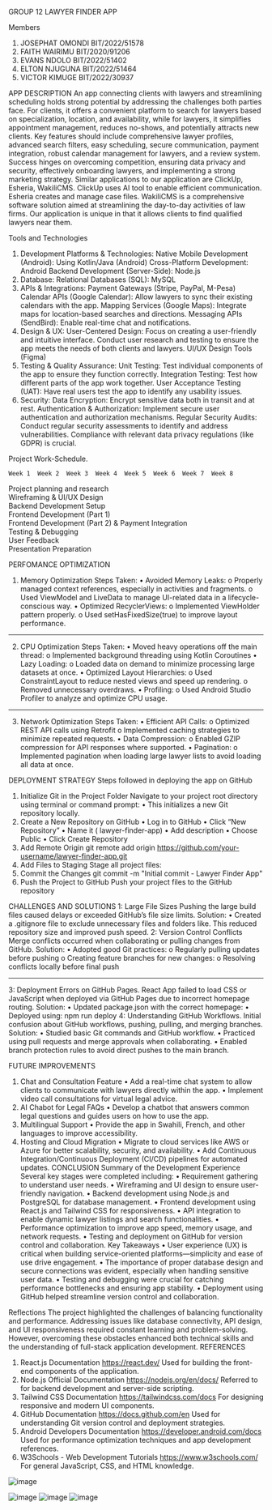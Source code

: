 
GROUP 12
LAWYER FINDER APP

Members
1.	JOSEPHAT OMONDI     BIT/2022/51578
2.	FAITH WAIRIMU            BIT/2020/91206
3.	EVANS NDOLO                BIT/2022/51402
4.	ELTON NJUGUNA           BIT/2022/51464
5.	VICTOR KIMUGE            BIT/2022/30937




















APP DESCRIPTION 
An app connecting clients with lawyers and streamlining scheduling holds strong potential by addressing the challenges both parties face.  For clients, it offers a convenient platform to search for lawyers based on specialization, location, and availability, while for lawyers, it simplifies appointment management, reduces no-shows, and potentially attracts new clients. Key features should include comprehensive lawyer profiles, advanced search filters, easy scheduling, secure communication, payment integration, robust calendar management for lawyers, and a review system.  Success hinges on overcoming competition, ensuring data privacy and security, effectively onboarding lawyers, and implementing a strong marketing strategy. Similar applications to our application are ClickUp, Esheria, WakiliCMS. ClickUp uses AI tool to enable efficient communication. Esheria creates and manage case files. WakiliCMS is a comprehensive software solution aimed at streamlining the day-to-day activities of law firms. Our application is unique in that it allows clients to find qualified lawyers near them.

Tools and Technologies 
1. Development Platforms & Technologies:
 Native Mobile Development (Android):  Using Kotlin/Java (Android) 
 Cross-Platform Development: Android
 Backend Development (Server-Side): Node.js
2. Database:
 Relational Databases (SQL):  MySQL 
3. APIs & Integrations:
 Payment Gateways (Stripe, PayPal, M-Pesa)
 Calendar APIs (Google Calendar):  Allow lawyers to sync their existing calendars with the app.
Mapping Services (Google Maps):  Integrate maps for location-based searches and directions.
Messaging APIs (SendBird):  Enable real-time chat and notifications.
4. Design & UX:
User-Centered Design:  Focus on creating a user-friendly and intuitive interface. Conduct user research and testing to ensure the app meets the needs of both clients and lawyers.
 UI/UX Design Tools (Figma) 
5. Testing & Quality Assurance:
 Unit Testing:  Test individual components of the app to ensure they function correctly.
 Integration Testing:  Test how different parts of the app work together.
 User Acceptance Testing (UAT):  Have real users test the app to identify any usability issues.
6. Security:
 Data Encryption:  Encrypt sensitive data both in transit and at rest.
 Authentication & Authorization:  Implement secure user authentication and authorization mechanisms.
 Regular Security Audits:  Conduct regular security assessments to identify and address vulnerabilities.  Compliance with relevant data privacy regulations (like GDPR) is crucial.

Project Work-Schedule.

	Week 1	Week 2	Week 3	Week 4	Week 5	Week 6	Week 7	Week 8
Project planning and research								
Wireframing & UI/UX Design								
Backend Development Setup								
Frontend Development (Part 1)								
Frontend Development (Part 2) & Payment Integration								
Testing & Debugging								
User Feedback								
Presentation Preparation								






PERFOMANCE OPTIMIZATION
1. Memory Optimization
 Steps Taken:
•	Avoided Memory Leaks: 
o	Properly managed context references, especially in activities and fragments.
o	Used ViewModel and LiveData to manage UI-related data in a lifecycle-conscious way.
•	Optimized RecyclerViews: 
o	Implemented ViewHolder pattern properly.
o	Used setHasFixedSize(true) to improve layout performance.
________________________________________
 2. CPU Optimization
Steps Taken:
•	Moved heavy operations off the main thread: 
o	Implemented background threading using Kotlin Coroutines 
•	Lazy Loading: 
o	Loaded data on demand to minimize processing large datasets at once.
•	Optimized Layout Hierarchies: 
o	Used ConstraintLayout to reduce nested views and speed up rendering.
o	Removed unnecessary overdraws.
•	Profiling: 
o	Used Android Studio Profiler to analyze and optimize CPU usage.
________________________________________
 3. Network Optimization
 Steps Taken:
•	Efficient API Calls: 
o	Optimized REST API calls using Retrofit 
o	Implemented caching strategies to minimize repeated requests.
•	Data Compression: 
o	Enabled GZIP compression for API responses where supported.
•	Pagination: 
o	Implemented pagination when loading large lawyer lists to avoid loading all data at once.
  
 


DEPLOYMENT STRATEGY
Steps followed in deploying the app on GitHub
1. Initialize Git in the Project Folder
Navigate to your project root directory using terminal or command prompt:
•	This initializes a new Git repository locally.
2. Create a New Repository on GitHub
•	Log in to GitHub
•	Click “New Repository”
•	Name it ( lawyer-finder-app)
•	Add description 
•	Choose Public 
•	Click Create Repository
 3. Add Remote Origin
git remote add origin https://github.com/your-username/lawyer-finder-app.git
4. Add Files to Staging
Stage all project files:
5. Commit the Changes
git commit -m "Initial commit - Lawyer Finder App"
6. Push the Project to GitHub
Push your project files to the GitHub repository





CHALLENGES AND SOLUTIONS
 1: Large File Sizes
 Pushing the large build files caused delays or exceeded GitHub’s file size limits.
Solution:
•	Created a .gitignore file to exclude unnecessary files and folders like. This reduced repository size and improved push speed.
  2: Version Control Conflicts
Merge conflicts occurred when collaborating or pulling changes from GitHub.
Solution:
•	Adopted good Git practices: 
o	Regularly pulling updates before pushing
o	Creating feature branches for new changes: 
o	Resolving conflicts locally before final push
________________________________________
3: Deployment Errors on GitHub Pages.
React App failed to load CSS or JavaScript when deployed via GitHub Pages due to incorrect homepage routing.
Solution:
•	Updated package.json with the correct homepage: 
•	Deployed using: npm run deploy
 4: Understanding GitHub Workflows.
Initial confusion about GitHub workflows, pushing, pulling, and merging branches.
Solution:
•	Studied basic Git commands and GitHub workflow.
•	Practiced using pull requests and merge approvals when collaborating.
•	Enabled branch protection rules to avoid direct pushes to the main branch.





FUTURE IMPROVEMENTS
1. Chat and Consultation Feature
•	Add a real-time chat system to allow clients to communicate with lawyers directly within the app.
•	Implement video call consultations for virtual legal advice.
2. AI Chabot for Legal FAQs
•	Develop a chatbot that answers common legal questions and guides users on how to use the app.
3. Multilingual Support
•	Provide the app in Swahili, French, and other languages to improve accessibility.
4. Hosting and Cloud Migration
•	Migrate to cloud services like AWS or Azure for better scalability, security, and availability.
•	Add Continuous Integration/Continuous Deployment (CI/CD) pipelines for automated updates.
CONCLUSION
Summary of the Development Experience
Several key stages were completed including:
•	Requirement gathering to understand user needs.
•	Wireframing and UI design to ensure user-friendly navigation.
•	Backend development using Node.js and PostgreSQL for database management.
•	Frontend development using React.js and Tailwind CSS for responsiveness.
•	API integration to enable dynamic lawyer listings and search functionalities.
•	Performance optimization to improve app speed, memory usage, and network requests.
•	Testing and deployment on GitHub for version control and collaboration.
 Key Takeaways
•	User experience (UX) is critical when building service-oriented platforms—simplicity and ease of use drive engagement.
•	The importance of proper database design and secure connections was evident, especially when handling sensitive user data.
•	Testing and debugging were crucial for catching performance bottlenecks and ensuring app stability.
•	Deployment using GitHub helped streamline version control and collaboration.

 Reflections
The project highlighted the challenges of balancing functionality and performance. Addressing issues like database connectivity, API design, and UI responsiveness required constant learning and problem-solving. However, overcoming these obstacles enhanced both technical skills and the understanding of full-stack application development.
REFERENCES
1.	React.js Documentation
https://react.dev/
Used for building the front-end components of the application.
2.	Node.js Official Documentation
https://nodejs.org/en/docs/
Referred to for backend development and server-side scripting.
3.	Tailwind CSS Documentation
https://tailwindcss.com/docs
For designing responsive and modern UI components.
4.	GitHub Documentation
https://docs.github.com/en
Used for understanding Git version control and deployment strategies.
5.	Android Developers Documentation
https://developer.android.com/docs
Used for performance optimization techniques and app development references.
6.	W3Schools - Web Development Tutorials
https://www.w3schools.com/
For general JavaScript, CSS, and HTML knowledge.




![image](https://github.com/user-attachments/assets/766dd815-6117-4c04-a7eb-7de5817b3de2)

![image](https://github.com/user-attachments/assets/d211857b-18e8-4824-9366-74cb18af5bb4)
![image](https://github.com/user-attachments/assets/8ad11c50-faa0-4df7-a91f-c6ce240ca7f1)
![image](https://github.com/user-attachments/assets/1d0d2e72-6170-4817-a9a1-5d62b8edecfc)





